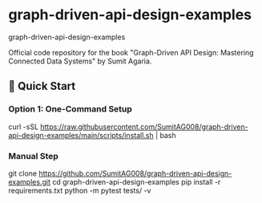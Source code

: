 # graph-driven-api-design-examples
graph-driven-api-design-examples

Official code repository for the book "Graph-Driven API Design: Mastering Connected Data Systems" by Sumit Agaria.

## 🚀 Quick Start

### Option 1: One-Command Setup

curl -sSL https://raw.githubusercontent.com/SumitAG008/graph-driven-api-design-examples/main/scripts/install.sh | bash

### Manual Step 
git clone https://github.com/SumitAG008/graph-driven-api-design-examples.git
cd graph-driven-api-design-examples
pip install -r requirements.txt
python -m pytest tests/ -v

